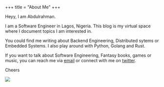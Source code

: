 +++
title = "About Me"
+++

Heyy, I am Abdulrahman.

I am a Software Engineer in Lagos, Nigeria. This blog is my virtual space
where I document topics I am interested in.

You could find me writing about Backend Engineering, Distributed sytems or Embedded Systems.
I also play around with Python, Golang and Rust.

If you want to talk about Software Engineering, Fantasy books, games or music, you can reach me via
[email](mailto:solankerahman@gmail.com) or connect with me on [twitter](https://twitter.com/Sarkk_).

Cheers

![](/cover.jpg)
